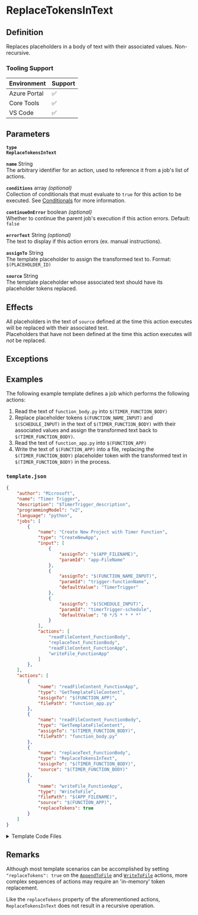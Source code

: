 # ReplaceTokensInText

## Definition

Replaces placeholders in a body of text with their associated values. Non-recursive.

### Tooling Support

| Environment  | Support |
| ------------ | ------- |
| Azure Portal | :white_check_mark: |
| Core Tools   | :white_check_mark: |
| VS Code      | :white_check_mark: |

## Parameters

**`type`**  
**`ReplaceTokensInText`**

<!-- vvv Common Parameters vvv -->
**`name`** String  
The arbitrary identifier for an action, used to reference it from a job's list of actions.

**`conditions`** array _(optional)_  
Collection of conditionals that must evaluate to `true` for this action to be executed. See [Conditionals](../conditionals.md) for more information.

**`continueOnError`** boolean _(optional)_  
Whether to continue the parent job's execution if this action errors. Default: `false`

**`errorText`** String _(optional)_  
The text to display if this action errors (ex. manual instructions).
<!-- ^^^ Common Parameters ^^^ -->

**`assignTo`** String  
The template placeholder to assign the transformed text to. Format: `$(PLACEHOLDER_ID)`

**`source`** String  
The template placeholder whose associated text should have its placeholder tokens replaced.

## Effects

All placeholders in the text of `source` defined at the time this action executes will be replaced with their associated text.  
Placeholders that have not been defined at the time this action executes will _not_ be replaced.

## Exceptions

## Examples

The following example template defines a job which performs the following actions:

1. Read the text of `function_body.py` into `$(TIMER_FUNCTION_BODY)`
2. Replace placeholder tokens `$(FUNCTION_NAME_INPUT)` and `$(SCHEDULE_INPUT)` in the text of `$(TIMER_FUNCTION_BODY)` with their associated values and assign the transformed text back to `$(TIMER_FUNCTION_BODY)`.
3. Read the text of `function_app.py` into `$(FUNCTION_APP)`
4. Write the text of `$(FUNCTION_APP)` into a file, replacing the `$(TIMER_FUNCTION_BODY)` placeholder token with the transformed text in `$(TIMER_FUNCTION_BODY)` in the process.

### `template.json`

```json
{
    "author": "Microsoft",
    "name": "Timer Trigger",
    "description": "$TimerTrigger_description",
    "programmingModel": "v2",
    "language": "python",
    "jobs": [
        {
            "name": "Create New Project with Timer Function",
            "type": "CreateNewApp",
            "input": [
                {
                    "assignTo": "$(APP_FILENAME)",
                    "paramId": "app-FileName"
                },
                {
                    "assignTo": "$(FUNCTION_NAME_INPUT)",
                    "paramId": "trigger-functionName",
                    "defaultValue": "TimerTrigger"
                },                    
                {
                    "assignTo": "$(SCHEDULE_INPUT)",
                    "paramId": "timerTrigger-schedule",
                    "defaultValue": "0 */5 * * * *"
                }
            ],
            "actions": [
                "readFileContent_FunctionBody",
                "replaceText_FunctionBody",
                "readFileContent_FunctionApp",
                "writeFile_FunctionApp"
            ]
        },
    ],
    "actions": [
        {
            "name": "readFileContent_FunctionApp",
            "type": "GetTemplateFileContent",
            "assignTo": "$(FUNCTION_APP)",
            "filePath": "function_app.py"
        },
        {
            "name": "readFileContent_FunctionBody",
            "type": "GetTemplateFileContent",
            "assignTo": "$(TIMER_FUNCTION_BODY)",
            "filePath": "function_body.py"
        },
        {
            "name": "replaceText_FunctionBody",
            "type": "ReplaceTokensInText",
            "assignTo": "$(TIMER_FUNCTION_BODY)",
            "source": "$(TIMER_FUNCTION_BODY)"
        },
        {
            "name": "writeFile_FunctionApp",
            "type": "WriteToFile",
            "filePath": "$(APP_FILENAME)",
            "source": "$(FUNCTION_APP)",
            "replaceTokens": true
        }
    ]    
}
```

<details>

<summary>Template Code Files</summary>

### `function_app.py`

```python
import datetime

import logging

import azure.functions as func

app = func.FunctionApp()

$(TIMER_FUNCTION_BODY)
```

### `function_body.py`

```python
@app.function_name(name="$(FUNCTION_NAME_INPUT)")
@app.schedule(schedule="$(SCHEDULE_INPUT)", arg_name="myTimer", run_on_startup=True,
              use_monitor=False) 
def $(FUNCTION_NAME_INPUT)(myTimer: func.TimerRequest) -> None:
    utc_timestamp = datetime.datetime.utcnow().replace(
        tzinfo=datetime.timezone.utc).isoformat()

    if myTimer.past_due:
        logging.info('The timer is past due!')

    logging.info('Python timer trigger function ran at %s', utc_timestamp)
```

</details>

## Remarks

Although most template scenarios can be accomplished by setting `"replaceTokens": true` on the [`AppendToFile`](AppendToFile.md) and [`WriteToFile`](WriteToFile.md) actions, more complex sequences of actions may require an 'in-memory' token replacement.

Like the `replaceTokens` property of the aforementioned actions, `ReplaceTokensInText` does not result in a recursive operation.
